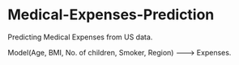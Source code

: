 # Medical-Expenses-Prediction
Predicting Medical Expenses from US data.

Model(Age, BMI, No. of children, Smoker, Region) ---> Expenses.
